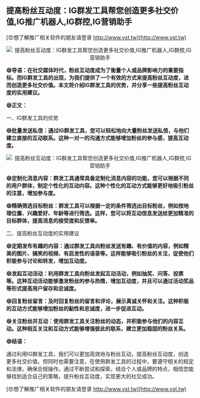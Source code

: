 ## **提高粉丝互动度：IG群发工具帮您创造更多社交价值,IG推广机器人,IG群控,IG营销助手**

[😍想了解推广相关软件的朋友请登录 http://www.vst.tw](http://www.vst.tw)

 <center><img src="https://vst.tw/MP4/tuiguang/png/5.png" alt="提高粉丝互动度：IG群发工具帮您创造更多社交价值,IG推广机器人,IG群控,IG营销助手"></center>

**😄导语：在社交媒体时代，粉丝互动度成为了衡量个人或品牌影响力的重要指标。而IG群发工具的出现，为我们提供了一个有效的方式来提高粉丝互动度，进而创造更多社交价值。本文将介绍IG群发工具的优势，并分享一些提高粉丝互动度的实用建议。**

**😄正文：**

一、IG群发工具的优势

**😄批量发送私信：通过IG群发工具，您可以轻松地向大量粉丝发送私信，与他们建立直接的互动联系。这种一对一的沟通方式能够增加粉丝的参与感，提高互动度。**

 <center><img src="https://vst.tw/MP4/tuiguang/png/7.png" alt="提高粉丝互动度：IG群发工具帮您创造更多社交价值,IG推广机器人,IG群控,IG营销助手"></center>

**😄定制化消息内容：群发工具通常具备定制化消息内容的功能，您可以根据不同的用户群体，制定个性化的互动内容。这种个性化的互动方式能够更好地吸引粉丝的注意，增加参与度。**

**😄精确筛选目标粉丝：群发工具可以根据一定的条件筛选出目标粉丝，例如按地理位置、兴趣爱好、年龄等进行筛选。这样，您可以将互动信息发送给更加精准的目标群体，提高消息的接受度和反馈率。**

二、提高粉丝互动度的实用建议

**😄定期发布有趣的内容：通过群发工具向粉丝发送有趣、有价值的内容，例如精美的图片、搞笑的视频、有启发性的语录等。这样能够吸引粉丝的关注，促使他们积极参与讨论和转发，增加互动度。**

**😄发起互动活动：利用群发工具向粉丝发起互动活动，例如抽奖、问答、投票等。这种互动活动能够激发粉丝的参与热情，增加互动度，并且可以通过活动奖品等形式提高用户留存和忠诚度。**

**😄回复粉丝留言：及时回复粉丝的留言和评论，展示真诚关怀和关注。这种积极的互动方式能够增加粉丝的黏性和忠诚度，进一步促进互动。**

**😄关注粉丝并互动：使用群发工具关注粉丝的动态，并积极参与他们的内容互动。这种相互关注和互动方式能够增强彼此的联系，建立更加稳固的粉丝关系。**

**😄结语：**

通过利用IG群发工具，我们可以更加高效地与粉丝互动，提高粉丝互动度，创造更多社交价值。但同时也需要注意，在使用群发工具的过程中，要遵守相关的规定和法律，确保合规操作。通过不断尝试和探索，结合个人或品牌的特点，相信您能够找到适合自己的策略，提升粉丝互动度，实现更大的社交成功。

[😍想了解推广相关软件的朋友请登录 http://www.vst.tw](http://www.vst.tw)



